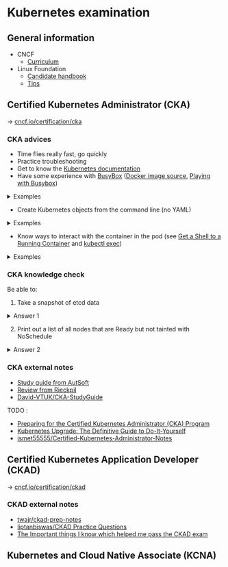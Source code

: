 # Kubernetes examination

## General information

- CNCF
  - [Curriculum](https://github.com/cncf/curriculum)
- Linux Foundation
  - [Candidate handbook](https://docs.linuxfoundation.org/tc-docs/certification/lf-candidate-handbook)
  - [Tips](https://docs.linuxfoundation.org/tc-docs/certification/tips-cka-and-ckad)

## Certified Kubernetes Administrator (CKA)

→ [cncf.io/certification/cka](https://www.cncf.io/certification/cka/)

### CKA advices

- Time flies really fast, go quickly
- Practice troubleshooting
- Get to know the [Kubernetes documentation](https://kubernetes.io/docs/home/)
- Have some experience with [BusyBox](https://busybox.net/) ([Docker image source](https://github.com/docker-library/busybox), [Playing with Busybox](https://docker-curriculum.com/#playing-with-busybox))

<details>
  <summary>Examples</summary>
  
  ```bash
  # Create a 1-pod deployment and expose the deployment with a service (see https://kubernetes.io/docs/concepts/workloads/controllers/deployment/)
  kubectl apply -f https://k8s.io/examples/controllers/nginx-deployment.yaml
  #kubectl create deployment nginx --image=nginx
  kubectl get deployments
  kubectl create service nodeport nginx --tcp=80:80
  kubectl get services
  curl master:30386
  curl node01:30386
  
  # Stand up a busybox:1.28 pod and do nslookup for both the Service and the Container
  kubectl run -i --tty busybox --image=busybox -- sh
  ```
</details>

- Create Kubernetes objects from the command line (no YAML)

<details>
  <summary>Examples</summary>
  
  ```bash
  kubectl create rolebinding john-admin-binding --clusterrole=admin --user=john --namespace=acme
  ```
</details>

- Know ways to interact with the container in the pod (see [Get a Shell to a Running Container](https://kubernetes.io/docs/tasks/debug-application-cluster/get-shell-running-container/) and [kubectl exec](https://kubernetes.io/docs/reference/generated/kubectl/kubectl-commands#exec))

<details>
  <summary>Examples</summary>
  
  ```bash
  kubectl get pod shell-demo
  kubectl exec --stdin --tty shell-demo -- /bin/bash
  kubectl exec shell-demo env
  ```

</details>

### CKA knowledge check

Be able to:

1. Take a snapshot of etcd data

<details>
  <summary>Answer 1</summary>

  TODO
</details>

2. Print out a list of all nodes that are Ready but not tainted with NoSchedule

<details>
  <summary>Answer 2</summary>

  TODO
</details>

### CKA external notes

- [Study guide from AutSoft](https://blog.autsoft.hu/certified-kubernetes-administrator/)
- [Review from Rieckpil](https://rieckpil.de/review-ckad-certified-kubernetes-application-developer-program/)
- [David-VTUK/CKA-StudyGuide](https://github.com/David-VTUK/CKA-StudyGuide)

TODO :

- [Preparing for the Certified Kubernetes Administrator (CKA) Program](https://dzone.com/articles/preparing-for-the-certified-kubernetes-administrat?edition=542303&utm_source=Zone%20Newsletter&utm_medium=email&utm_campaign=cloud%202019-12-09)
- [Kubernetes Upgrade: The Definitive Guide to Do-It-Yourself](https://dzone.com/articles/kubernetes-upgrade-the-definitive-guide-to-do-it-yourself?edition=595298)
- [ismet55555/Certified-Kubernetes-Administrator-Notes](https://github.com/ismet55555/Certified-Kubernetes-Administrator-Notes)

## Certified Kubernetes Application Developer (CKAD)

→ [cncf.io/certification/ckad](https://www.cncf.io/certification/ckad/)

### CKAD external notes

- [twajr/ckad-prep-notes](https://github.com/twajr/ckad-prep-notes)
- [liptanbiswas/CKAD Practice Questions](https://dev.to/liptanbiswas/ckad-practice-questions-4mpn)
- [The Important things I know which helped me pass the CKAD exam](https://medium.com/@vishwas76/the-important-things-i-know-which-helped-me-pass-the-ckad-exam-d1f460aff1c2)

## Kubernetes and Cloud Native Associate (KCNA)
